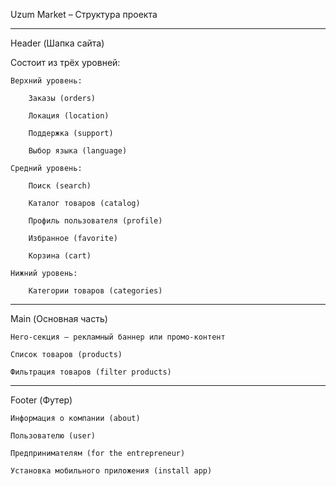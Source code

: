 Uzum Market – Структура проекта

---

Header (Шапка сайта)

Состоит из трёх уровней:

    Верхний уровень:

        Заказы (orders)

        Локация (location)

        Поддержка (support)

        Выбор языка (language)

    Средний уровень:

        Поиск (search)

        Каталог товаров (catalog)

        Профиль пользователя (profile)

        Избранное (favorite)

        Корзина (cart)

    Нижний уровень:

        Категории товаров (categories)

---

Main (Основная часть)

    Hero-секция — рекламный баннер или промо-контент

    Список товаров (products)

    Фильтрация товаров (filter products)

---

Footer (Футер)

    Информация о компании (about)

    Пользователю (user)

    Предпринимателям (for the entrepreneur)

    Установка мобильного приложения (install app)
